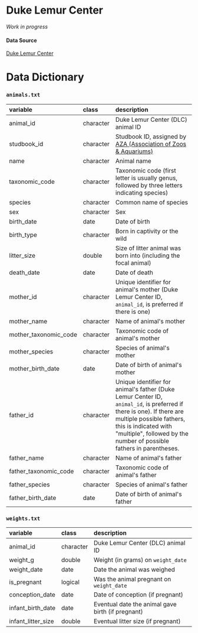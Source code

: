# Duke Lemur Center

*Work in progress*



#### Data Source

[Duke Lemur Center](https://lemur.duke.edu/)



# Data Dictionary

### `animals.txt`

| variable              | class     | description                                                  |
| :-------------------- | :-------- | :----------------------------------------------------------- |
| animal_id             | character | Duke Lemur Center (DLC) animal ID                            |
| studbook_id           | character | Studbook ID, assigned by [AZA (Association of Zoos & Aquariums)](https://www.aza.org/studbooks?locale=en) |
| name                  | character | Animal name                                                  |
| taxonomic_code        | character | Taxonomic code (first letter is usually genus, followed by three letters indicating species) |
| species               | character | Common name of species                                       |
| sex                   | character | Sex                                                          |
| birth_date            | date      | Date of birth                                                |
| birth_type            | character | Born in captivity or the wild                                |
| litter_size           | double    | Size of litter animal was born into (including the focal animal) |
| death_date            | date      | Date of death                                                |
| mother_id             | character | Unique identifier for animal's mother (Duke Lemur Center ID, `animal_id`, is preferred if there is one) |
| mother_name           | character | Name of animal's mother                                      |
| mother_taxonomic_code | character | Taxonomic code of animal's mother                            |
| mother_species        | character | Species of animal's mother                                   |
| mother_birth_date     | date      | Date of birth of animal's mother                             |
| father_id             | character | Unique identifier for animal's father (Duke Lemur Center ID, `animal_id`, is preferred if there is one). If there are multiple possible fathers, this is indicated with "multiple", followed by the number of possible fathers in parentheses. |
| father_name           | character | Name of animal's father                                      |
| father_taxonomic_code | character | Taxonomic code of animal's father                            |
| father_species        | character | Species of animal's father                                   |
| father_birth_date     | date      | Date of birth of animal's father                             |



### `weights.txt`

| variable           | class     | description                                       |
| :----------------- | :-------- | :------------------------------------------------ |
| animal_id          | character | Duke Lemur Center (DLC) animal ID                 |
| weight_g           | double    | Weight (in grams) on `weight_date`                |
| weight_date        | date      | Date the animal was weighed                       |
| is_pregnant        | logical   | Was the animal pregnant on `weight_date`          |
| conception_date    | date      | Date of conception (if pregnant)                  |
| infant_birth_date  | date      | Eventual date the animal gave birth (if pregnant) |
| infant_litter_size | double    | Eventual litter size (if pregnant)                |